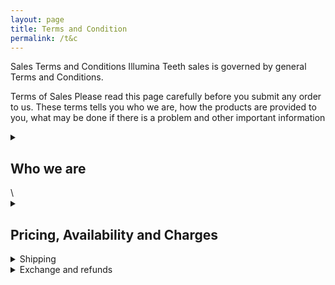 ```yaml
---
layout: page
title: Terms and Condition
permalink: /t&c
---
```


Sales Terms and Conditions
Illumina Teeth sales is governed by general Terms and Conditions.

Terms of Sales
Please read this page carefully before you submit any order to us. These terms tells you who we are, how the products are provided to you, what may be done if there is a problem and other important information

<details>
<summary><h2>Who we are</h2></summary>
<br>
We are just two person handling this page. We can always be contactable via WhatsApp or email using the contact details shared. 
</details>
\
<details>
<summary><h2>Pricing, Availability and Charges</h2></summary>
<br>
All orders are subject to availability and confirmation of the order price. The delivery fee will be charged in addition which may vary. Additional costs will be informed prior to payment so that the buyer can make an informed decision.

While we may take reasonable care to ensure that the details and prices are accurate, errors may occur. If any errors are found in the price of the goods, we will inform you as soon as possible. This will give you an option to reconfirm your order at the correct price or to cancel the order. If we are unable to contact you, we will treat the order as cancelled. If you cancel and we have yet to start on your order, you will receive a full refund.

The images of the products shown on our page are for illustrative purposes only. Although we try to display our products accurately, we cannot guarantee that the pictures will accurately reflect the product. Your product and its packaging may vary slightly from the images.

If you wish to make a change on the products you have ordered, please contact us. We will let you know if the change is possible. 
</details>

<details>
<summary>Shipping</summary>
<br>
During the order process, we will attempt to deliver the products to you as soon as possible. The dispatch times may vary according to availability. If our supply of products is delayed by an event outside of our control, we will contact you as soon as possible to let you know. We will take the required steps to minimise the effect of delay for you. Provided we do this we will not be liable for delays caused by the event. 

It is the buyer’s responsibility to ensure the details provided are correct.

The courier service we engaged in will attempt delivery to the delivery address provided. If for whatever reasons, even after three deliveries attempted and still failed, the courier service will proceed to return the parcel to us. 
Please contact us immediately if it is so. Although we do not provide a refund, we can attempt to deliver it again. However the buyer will have to bear the full delivery cost incurred.
</details>

<details>
<summary>Exchange and refunds</summary>
<br>
We have a strict Quality Check (QC) protocol for our products before we dispatch them out for delivery. If we find any products faulty, we will immediately replace them before delivering them to you!
You can ask for a 1-to-1 exchange or refund within 7 days of purchase if what you have bought is faulty. However, a refund will only be initiated if the product is returned and we have checked that the other products are in tip top condition. Warranty for the product is limited to 3 months for the lights.
</details>
